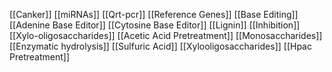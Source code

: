 [[Canker]]
[[miRNAs]]
[[Qrt-pcr]]
[[Reference Genes]]
[[Base Editing]]
[[Adenine Base Editor]]
[[Cytosine Base Editor]]
[[Lignin]]
[[Inhibition]]
[[Xylo-oligosaccharides]]
[[Acetic Acid Pretreatment]]
[[Monosaccharides]]
[[Enzymatic hydrolysis]]
[[Sulfuric Acid]]
[[Xylooligosaccharides]]
[[Hpac Pretreatment]]
